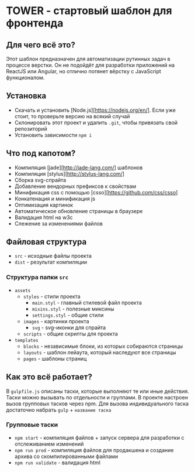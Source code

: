 # TOWER - стартовый шаблон для фронтенда


## Для чего всё это?

Этот шаблон предназначен для автоматизации рутинных задач в процессе верстки. Он не подойдёт для разработки приложений на ReactJS или Angular, но отлично потянет вёрстку с JavaScript функционалом.

## Установка

- Скачать и установить [Node.js][https://nodejs.org/en/]. Если уже стоит, то проверьте версию на всякий случай
- Склонировать этот проект и удалить `.git`, чтобы привязать свой репозиторий
- Установить зависимости `npm i`

## Что под капотом?

- Компиляция [jade][http://jade-lang.com/] шаблонов
- Компиляция [stylus][http://stylus-lang.com/]
- Сборка svg-спрайта
- Добавление вендорных префиксов к свойствам
- Минификация css с помощью [csso][https://github.com/css/csso]
- Конкатенация и минификация js
- Оптимизация картинок
- Автоматическое обновление страницы в браузере
- Валидация html на w3c
- Слежение за изменениями файлов

## Файловая структура

- `src` - исходные файлы проекта
- `dist` - результат компиляции

### Структура папки `src`

- `assets`
  - `styles` - стили проекта
    - `main.styl` - главный стилевой файл проекта
    - `mixins.styl` - полезные миксины
    - `settings.styl` - общие стили
  - `images` - картинки проекта
    - `svg` - svg-иконки для спрайта
  - `scripts` - общие скрипты для проекта
- `templates`
  - `blocks` - независимые блоки, из которых собираются страницы
  - `layouts` - шаблон лейаута, который наследуют все страницы
  - `pages` - шаблоны страниц

## Как это всё работает?

В `gulpfile.js` описаны таски, которые выполняют те или иные действия. Таски можно вызывать по отдельности и группами. В проекте настроен вызов групповых тасков через npm. Для вызова индивидуального таска достаточно набрать `gulp` + `название таска`

### Групповые таски

- `npm start` - компиляция файлов + запуск сервера для разработки с отслеживанием изменений
- `npm run prod` - компиляция файлов для продакшена и создание архива со скомпилированными файлами
- `npm run validate` - валидация html 
